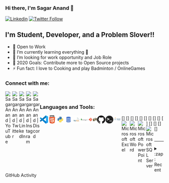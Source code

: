 ### Hi there, I'm Sagar Anand  👋 

[![Linkedin](https://img.shields.io/badge/LinkedIn-0077B5?style=for-the-badge&logo=linkedin&logoColor=white)](https://linkedin.com/in/sagar-anand-6ba504194)
[![Twitter Follow](https://img.shields.io/twitter/follow/SagarAn61717220?color=1DA1F2&label=Sagar%20Anand&logo=twitter&style=for-the-badge)](https://twitter.com/SagarAn61717220)

## I'm  Student,  Developer, and a Problem Slover!!

- 🔭 Open to Work 
- 🌱 I’m currently learning everything 🤣
- 👯 I’m looking for work opportunity and  Job Role
- 🥅 2020 Goals: Contribute more to Open Source projects
- ⚡ Fun fact: I love to Cooking and play Badminton / OnlineGames

### Connect with me:

[<img align="left" alt="Sagar Anand | YouTube" width="22px" src="https://cdn.jsdelivr.net/npm/simple-icons@v3/icons/youtube.svg" />][youtube]
[<img align="left" alt="Sagar Anand | Twitter" width="22px" src="https://cdn.jsdelivr.net/npm/simple-icons@v3/icons/twitter.svg" />][twitter]
[<img align="left" alt="Sagar Anand | LinkedIn" width="22px" src="https://cdn.jsdelivr.net/npm/simple-icons@v3/icons/linkedin.svg" />][linkedin]
[<img align="left" alt="Sagar Anand | Instagram" width="22px" src="https://cdn.jsdelivr.net/npm/simple-icons@v3/icons/instagram.svg" />][instagram]
[<img align="left" alt="Sagar Anand | Discord" width="22px" src="https://cdn.jsdelivr.net/npm/simple-icons@v3/icons/discord.svg" />][discord]
<br />

### Languages and Tools:

[<img align="left" alt="Visual Studio Code" width="26px" src="https://raw.githubusercontent.com/github/explore/80688e429a7d4ef2fca1e82350fe8e3517d3494d/topics/visual-studio-code/visual-studio-code.png" />]
[<img align="left" alt="HTML5" width="26px" src="https://raw.githubusercontent.com/github/explore/80688e429a7d4ef2fca1e82350fe8e3517d3494d/topics/html/html.png" />]
[<img align="left" alt="Python" width="26px" src="https://raw.githubusercontent.com/github/explore/80688e429a7d4ef2fca1e82350fe8e3517d3494d/topics/python/python.png" />]
[<img align="left" alt="SQL" width="26px" src="https://raw.githubusercontent.com/github/explore/80688e429a7d4ef2fca1e82350fe8e3517d3494d/topics/sql/sql.png" />]
[<img align="left" alt="MySQL" width="26px" src="https://raw.githubusercontent.com/github/explore/80688e429a7d4ef2fca1e82350fe8e3517d3494d/topics/mysql/mysql.png" />]
[<img align="left" alt="MongoDB" width="26px" src="https://raw.githubusercontent.com/github/explore/80688e429a7d4ef2fca1e82350fe8e3517d3494d/topics/mongodb/mongodb.png" />]
[<img align="left" alt="Git" width="26px" src="https://raw.githubusercontent.com/github/explore/80688e429a7d4ef2fca1e82350fe8e3517d3494d/topics/git/git.png" />]
[<img align="left" alt="GitHub" width="26px" src="https://raw.githubusercontent.com/github/explore/78df643247d429f6cc873026c0622819ad797942/topics/github/github.png" />]
[<img align="left" alt="Terminal" width="26px" src="https://raw.githubusercontent.com/github/explore/80688e429a7d4ef2fca1e82350fe8e3517d3494d/topics/terminal/terminal.png" />]
[<img align="left" alt="Java" width="26px" src="https://raw.githubusercontent.com/github/explore/80688e429a7d4ef2fca1e82350fe8e3517d3494d/topics/java/java.png" />]
[<img align="left" alt="Microsoft Excel" width="26px" src="https://cdn.jsdelivr.net/npm/simple-icons@v3/icons/microsoftexcel.svg" />]
[<img align="left" alt="Microsoft Word" width="26px" src="https://cdn.jsdelivr.net/npm/simple-icons@v3/icons/microsoftword.svg" />]
[<img align="left" alt="Microsoft Power Point" width="26px" src="https://cdn.jsdelivr.net/npm/simple-icons@v3/icons/microsoftpowerpoint.svg" />]
[<img align="left" alt="Microsoft SQL Server" width="26px" src="https://cdn.jsdelivr.net/npm/simple-icons@v3/icons/microsoftsqlserver.svg" />]
<br />
<br />

---



<details>
  <summary>:zap: Recent GitHub Activity</summary>
  
<!--START_SECTION:activity-->

<!--END_SECTION:activity-->

</details>


[twitter]:https://twitter.com/SagarAn61717220
[youtube]:https://www.youtube.com/channel/UCvNVSTYZQWpzSvcskS0glhw 
[instagram]:https://www.instagram.com/sagaranand99/
[linkedin]:https://linkedin.com/in/sagar-anand-6ba504194 
[discord]:https://discordapp.com/users/928208443611955250/